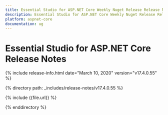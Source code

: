 ```yaml
---
title: Essential Studio for ASP.NET Core Weekly Nuget Release Release Notes  
description: Essential Studio for ASP.NET Core Weekly Nuget Release Release Notes  
platform: aspnet-core
documentation: ug
---
```


# Essential Studio for ASP.NET Core  Release Notes  

{% include release-info.html date="March 10, 2020"  version="v17.4.0.55" %} 


{% directory path: _includes/release-notes/v17.4.0.55 %}

{% include {{file.url}} %}

{% enddirectory %}